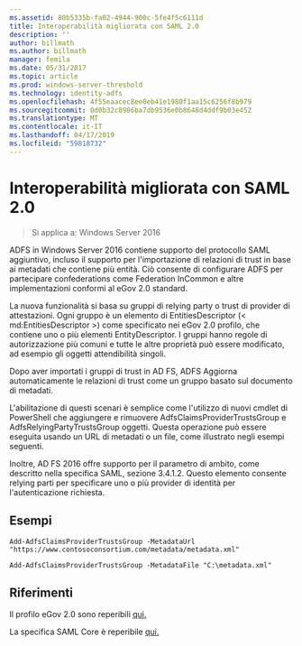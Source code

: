 ```yaml
---
ms.assetid: 80b5335b-fa02-4944-900c-5fe4f5c6111d
title: Interoperabilità migliorata con SAML 2.0
description: ''
author: billmath
ms.author: billmath
manager: femila
ms.date: 05/31/2017
ms.topic: article
ms.prod: windows-server-threshold
ms.technology: identity-adfs
ms.openlocfilehash: 4f55eaacec8ee0eb41e1980f1aa15c6256f8b979
ms.sourcegitcommit: 0d0b32c8986ba7db9536e0b8648d4ddf9b03e452
ms.translationtype: MT
ms.contentlocale: it-IT
ms.lasthandoff: 04/17/2019
ms.locfileid: "59818732"
---
```

# <a name="improved-interoperability-with-saml-20"></a>Interoperabilità migliorata con SAML 2.0

>Si applica a: Windows Server 2016

  
ADFS in Windows Server 2016 contiene supporto del protocollo SAML aggiuntivo, incluso il supporto per l'importazione di relazioni di trust in base ai metadati che contiene più entità.  Ciò consente di configurare ADFS per partecipare confederations come Federation InCommon e altre implementazioni conformi al eGov 2.0 standard.   
  
La nuova funzionalità si basa su gruppi di relying party o trust di provider di attestazioni. Ogni gruppo è un elemento di EntitiesDescriptor (< md:EntitiesDescriptor >) come specificato nei eGov 2.0 profilo, che contiene uno o più elementi EntityDescriptor.  I gruppi hanno regole di autorizzazione più comuni e tutte le altre proprietà può essere modificato, ad esempio gli oggetti attendibilità singoli.  
  
Dopo aver importati i gruppi di trust in AD FS, ADFS Aggiorna automaticamente le relazioni di trust come un gruppo basato sul documento di metadati.  
  
L'abilitazione di questi scenari è semplice come l'utilizzo di nuovi cmdlet di PowerShell che aggiungere e rimuovere AdfsClaimsProviderTrustsGroup e AdfsRelyingPartyTrustsGroup oggetti. Questa operazione può essere eseguita usando un URL di metadati o un file, come illustrato negli esempi seguenti.  
  
Inoltre, AD FS 2016 offre supporto per il parametro di ambito, come descritto nella specifica SAML, sezione 3.4.1.2. Questo elemento consente relying parti per specificare uno o più provider di identità per l'autenticazione richiesta.  
  
## <a name="examples"></a>Esempi  
  
```  
Add-AdfsClaimsProviderTrustsGroup -MetadataUrl "https://www.contosoconsortium.com/metadata/metadata.xml"   
```  
  
  
  
```  
Add-AdfsClaimsProviderTrustsGroup -MetadataFile "C:\metadata.xml"   
```  
  
## <a name="references"></a>Riferimenti  
  
Il profilo eGov 2.0 sono reperibili [qui.](https://kantarainitiative.org/confluence/download/attachments/60817482/kantara-report-egov-saml2-profile-2.0.pdf?version=1&modificationDate=1345580916000&api=v2)  
  
La specifica SAML Core è reperibile [qui.](https://docs.oasis-open.org/security/saml/v2.0/saml-core-2.0-os.pdf)   


